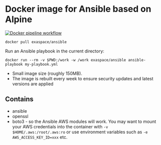 # Docker image for Ansible based on Alpine

[![Docker pipeline workflow](https://github.com/exaspace/docker-ansible/actions/workflows/main.yml/badge.svg)](https://github.com/exaspace/docker-ansible/actions/workflows/main.yml)


    docker pull exaspace/ansible


Run an Ansible playbook in the current directory:

    docker run --rm -v $PWD:/work -w /work exaspace/ansible ansible-playbook my-playbook.yml

* Small image size (roughly 150MB).
* The image is rebuilt every week to ensure security updates and latest versions are applied


## Contains 

* ansible
* openssl
* boto3 - so the Ansible AWS modules will work. You may want to mount your AWS credentials into the container with `-v $HOME/.aws:/root/.aws:ro` or use environment variables such as `-e AWS_ACCESS_KEY_ID=xxx` etc. 
